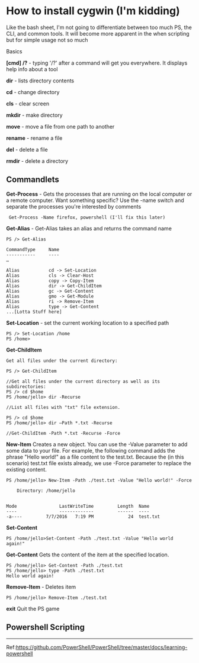 # How to install cygwin (I'm kidding)

Like the bash sheet, I'm not going to differentiate between too much PS, the CLI, and common tools. It will become more apparent in the when scripting but for simple usage not so much

Basics

**[cmd] /?** - typing '/?' after a command will get you everywhere. It displays help info about a tool

**dir** - lists directory contents

**cd** - change directory

**cls** - clear screen

**mkdir** - make directory

**move** - move  a file from one path to another
 
**rename** - rename a file

**del** - delete a file

**rmdir** - delete a directory

## Commandlets

**Get-Process** - Gets the processes that are running on the local computer or a remote computer. Want something specific? Use the -name switch and separate the processes you're interested by comments

~~~
 Get-Process -Name firefox, powershell (I'll fix this later)
~~~

**Get-Alias** - Get-Alias takes an alias and returns the command name

~~~
PS /> Get-Alias

CommandType     Name
-----------     ----
…

Alias           cd -> Set-Location
Alias           cls -> Clear-Host
Alias           copy -> Copy-Item
Alias           dir -> Get-ChildItem
Alias           gc -> Get-Content
Alias           gmo -> Get-Module
Alias           ri -> Remove-Item
Alias           type -> Get-Content
...[Lotta Stuff here]
~~~

**Set-Location** - set the current working location to a specified path

~~~
PS /> Set-Location /home
PS /home>
~~~

**Get-ChildItem**

~~~
Get all files under the current directory:

PS /> Get-ChildItem

//Get all files under the current directory as well as its subdirectories:
PS /> cd $home
PS /home/jello> dir -Recurse

//List all files with "txt" file extension.

PS /> cd $home
PS /home/jello> dir –Path *.txt -Recurse

//Get-ChildItem -Path *.txt -Recurse -Force
~~~

**New-Item** Creates a new object. You can use the -Value parameter to add some data to your file. For example, the following command adds the phrase "Hello world!" as a file content to the test.txt. Because the (in this scenario) test.txt file exists already, we use -Force parameter to replace the existing content.
~~~
PS /home/jello> New-Item -Path ./test.txt -Value "Hello world!" -Force

    Directory: /home/jello


Mode                LastWriteTime         Length  Name
----                -------------         ------  ----
-a----         7/7/2016   7:19 PM             24  test.txt
~~~

**Set-Content**
~~~
PS /home/jello>Set-Content -Path ./test.txt -Value "Hello world again!"
~~~

**Get-Content**
Gets the content of the item at the specified location.
~~~
PS /home/jello> Get-Content -Path ./test.txt
PS /home/jello> type -Path ./test.txt
Hello world again!
~~~

**Remove-Item** - Deletes item

~~~
PS /home/jello> Remove-Item ./test.txt
~~~

**exit** Quit the PS game

## Powershell Scripting


---
Ref:https://github.com/PowerShell/PowerShell/tree/master/docs/learning-powershell
